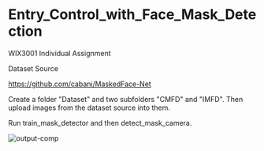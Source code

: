# Entry_Control_with_Face_Mask_Detection

WIX3001 Individual Assignment

Dataset Source

https://github.com/cabani/MaskedFace-Net

Create a folder "Dataset" and two subfolders "CMFD" and "IMFD". Then upload images from the dataset source into them.

Run train_mask_detector and then detect_mask_camera.



![output-comp](https://user-images.githubusercontent.com/50366535/120352715-a42b9480-c333-11eb-885c-6ebc1213583e.gif)



